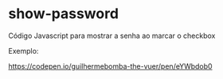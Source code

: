 # show-password
Código Javascript para mostrar a senha ao marcar o checkbox


Exemplo:

https://codepen.io/guilhermebomba-the-vuer/pen/eYWbdob0

